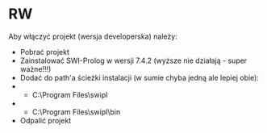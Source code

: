 # RW

Aby włączyć projekt (wersja developerska) należy:
- Pobrać projekt
- Zainstalować SWI-Prolog w wersji 7.4.2 (wyższe nie działają - super ważne!!!)
- Dodać do path'a ścieżki instalacji (w sumie chyba jedną ale lepiej obie):
- - C:\Program Files\swipl
- - C:\Program Files\swipl\bin
- Odpalić projekt
